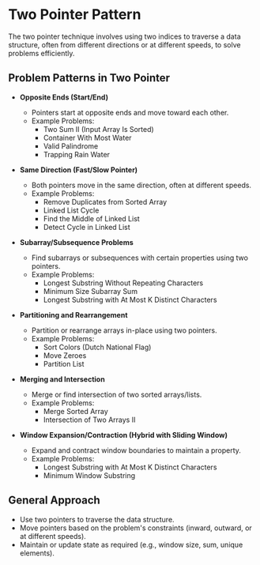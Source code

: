# Two Pointer Pattern

The two pointer technique involves using two indices to traverse a data structure, often from different directions or at different speeds, to solve problems efficiently.

## Problem Patterns in Two Pointer

- **Opposite Ends (Start/End)**
  - Pointers start at opposite ends and move toward each other.
  - Example Problems:
    - Two Sum II (Input Array Is Sorted)
    - Container With Most Water
    - Valid Palindrome
    - Trapping Rain Water

- **Same Direction (Fast/Slow Pointer)**
  - Both pointers move in the same direction, often at different speeds.
  - Example Problems:
    - Remove Duplicates from Sorted Array
    - Linked List Cycle
    - Find the Middle of Linked List
    - Detect Cycle in Linked List

- **Subarray/Subsequence Problems**
  - Find subarrays or subsequences with certain properties using two pointers.
  - Example Problems:
    - Longest Substring Without Repeating Characters
    - Minimum Size Subarray Sum
    - Longest Substring with At Most K Distinct Characters

- **Partitioning and Rearrangement**
  - Partition or rearrange arrays in-place using two pointers.
  - Example Problems:
    - Sort Colors (Dutch National Flag)
    - Move Zeroes
    - Partition List

- **Merging and Intersection**
  - Merge or find intersection of two sorted arrays/lists.
  - Example Problems:
    - Merge Sorted Array
    - Intersection of Two Arrays II

- **Window Expansion/Contraction (Hybrid with Sliding Window)**
  - Expand and contract window boundaries to maintain a property.
  - Example Problems:
    - Longest Substring with At Most K Distinct Characters
    - Minimum Window Substring

## General Approach
- Use two pointers to traverse the data structure.
- Move pointers based on the problem's constraints (inward, outward, or at different speeds).
- Maintain or update state as required (e.g., window size, sum, unique elements).

